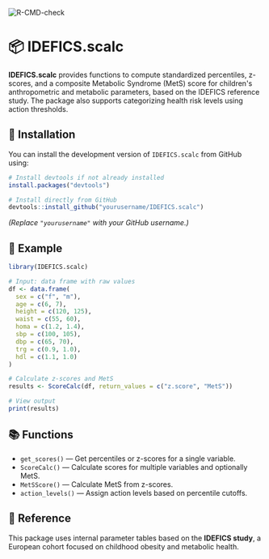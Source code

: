 ![R-CMD-check](https://github.com/bips-hb/IDEFICS_scalc/actions/workflows/r.yml/badge.svg)
# 📦 IDEFICS.scalc

**IDEFICS.scalc** provides functions to compute standardized percentiles, z-scores, and a composite Metabolic Syndrome (MetS) score for children's anthropometric and metabolic parameters, based on the IDEFICS reference study. The package also supports categorizing health risk levels using action thresholds.

## 🔧 Installation

You can install the development version of `IDEFICS.scalc` from GitHub using:

```r
# Install devtools if not already installed
install.packages("devtools")

# Install directly from GitHub
devtools::install_github("yourusername/IDEFICS.scalc")
```

*(Replace `"yourusername"` with your GitHub username.)*

## 🚀 Example

```r
library(IDEFICS.scalc)

# Input: data frame with raw values
df <- data.frame(
  sex = c("f", "m"),
  age = c(6, 7),
  height = c(120, 125),
  waist = c(55, 60),
  homa = c(1.2, 1.4),
  sbp = c(100, 105),
  dbp = c(65, 70),
  trg = c(0.9, 1.0),
  hdl = c(1.1, 1.0)
)

# Calculate z-scores and MetS
results <- ScoreCalc(df, return_values = c("z.score", "MetS"))

# View output
print(results)
```

## 📚 Functions

- `get_scores()` — Get percentiles or z-scores for a single variable.
- `ScoreCalc()` — Calculate scores for multiple variables and optionally MetS.
- `MetSScore()` — Calculate MetS from z-scores.
- `action_levels()` — Assign action levels based on percentile cutoffs.

## 📖 Reference

This package uses internal parameter tables based on the **IDEFICS study**, a European cohort focused on childhood obesity and metabolic health.
